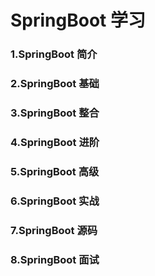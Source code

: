 # SpringBoot 学习

### 1.SpringBoot 简介

### 2.SpringBoot 基础

### 3.SpringBoot 整合

### 4.SpringBoot 进阶

### 5.SpringBoot 高级

### 6.SpringBoot 实战

### 7.SpringBoot 源码

### 8.SpringBoot 面试